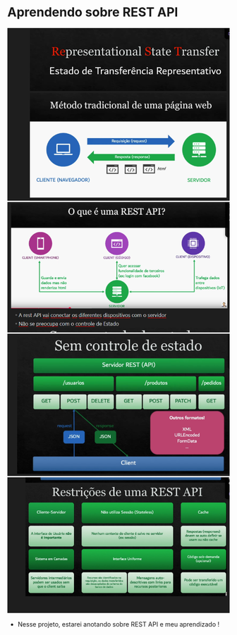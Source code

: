 # Aprendendo sobre REST API
![alt text](./assets/image.png)
![alt text](./assets/image2.png)
![alt text](./assets/image3.png)
![alt text](./assets/image4.png)

- Nesse projeto, estarei anotando sobre REST API e meu aprendizado !

